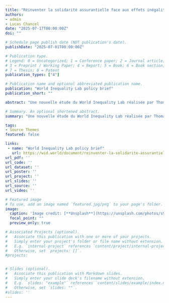 ```yaml
---
title: "Réinventer la solidarité assurantielle face aux effets inégalitaires du réchauffement climatique (in French)"
authors:
- admin
- Lucas Chancel
date: "2025-07-17T00:00:00Z"
doi: ""

# Schedule page publish date (NOT publication's date).
publishDate: "2025-07-01T00:00:00Z"

# Publication type.
# Legend: 0 = Uncategorized; 1 = Conference paper; 2 = Journal article;
# 3 = Preprint / Working Paper; 4 = Report; 5 = Book; 6 = Book section;
# 7 = Thesis; 8 = Patent
publication_types: ["4"]

# Publication name and optional abbreviated publication name.
publication: "World Inequality Lab policy brief"
publication_short: ""

abstract: "Une nouvelle étude du World Inequality Lab réalisée par Thomas Bézy analyse l’exposition des ménages face aux deux principaux risques naturels auxquels la France est confrontée - les inondations et le phénomène de retrait-gonflement des argiles induit par les sécheresses – en fonction de leur statut d’occupation. S’appuyant sur ces résultats, Thomas Bézy et Lucas Chancel développent les arguments en faveur d’une protection sociale des risques climatiques, avec pour objectif de garantir à tous les ménages français une couverture face aux risques naturels extrêmes."

# Summary. An optional shortened abstract.
summary: "Une nouvelle étude du World Inequality Lab réalisée par Thomas Bézy analyse l’exposition des ménages face aux deux principaux risques naturels auxquels la France est confrontée - les inondations et le phénomène de retrait-gonflement des argiles induit par les sécheresses – en fonction de leur statut d’occupation. S’appuyant sur ces résultats, Thomas Bézy et Lucas Chancel développent les arguments en faveur d’une protection sociale des risques climatiques, avec pour objectif de garantir à tous les ménages français une couverture face aux risques naturels extrêmes."

tags:
- Source Themes
featured: false

links:
 - name: "World Inequality Lab policy brief"
   url: https://wid.world/document/reinventer-la-solidarite-assurantielle-face-aux-effets-inegalitaires-du-rechauffement-climatique/
url_pdf: ''
url_code: ''
url_dataset: ''
url_poster: ''
url_project: ''
url_slides: ''
url_source: ''
url_video: ''

# Featured image
# To use, add an image named `featured.jpg/png` to your page's folder. 
image:
  caption: 'Image credit: [**Unsplash**](https://unsplash.com/photos/s9CC2SKySJM)'
  focal_point: ""
  preview_only: true

# Associated Projects (optional).
#   Associate this publication with one or more of your projects.
#   Simply enter your project's folder or file name without extension.
#   E.g. `internal-project` references `content/project/internal-project/index.md`.
#   Otherwise, set `projects: []`.
#projects:


# Slides (optional).
#   Associate this publication with Markdown slides.
#   Simply enter your slide deck's filename without extension.
#   E.g. `slides: "example"` references `content/slides/example/index.md`.
#   Otherwise, set `slides: ""`.
#slides: ''
---
```



